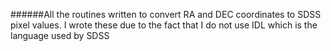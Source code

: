 ######All the routines written to convert RA and DEC coordinates to SDSS pixel values. I wrote these due to the fact that I do not use IDL which is the language used by SDSS
